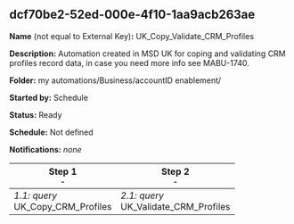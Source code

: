 ## dcf70be2-52ed-000e-4f10-1aa9acb263ae

**Name** (not equal to External Key)**:** UK_Copy_Validate_CRM_Profiles

**Description:** Automation created in MSD UK for coping and validating CRM profiles record data, in case you need more info see MABU-1740.

**Folder:** my automations/Business/accountID enablement/

**Started by:** Schedule

**Status:** Ready

**Schedule:** Not defined

**Notifications:** _none_


| Step 1<br>_<small>-</small>_ | Step 2<br>_<small>-</small>_ |
| --- | --- |
| _1.1: query_<br>UK_Copy_CRM_Profiles | _2.1: query_<br>UK_Validate_CRM_Profiles |
